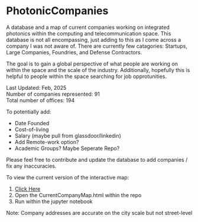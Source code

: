 # PhotonicCompanies
A database and a map of current companies working on integrated photonics within the computing and telecommunication space. This database is not all encompassing, just adding to this as I come across a company I was not aware of. There are currently few catagories: Startups, Large Companies, Foundries, and Defense Contractors.

The goal is to gain a global perspective of what people are working on within the space and the scale of the industry. Additionally, hopefully this is helpful to people within the space searching for job opprotunities. 

Last Updated: Feb, 2025 <br>
Number of companies represented:  91 <br>
Total number of offices:  194 <br>

To potentially add: 
- Date Founded
- Cost-of-living
- Salary (maybe pull from glassdoor/linkedin) 
- Add Remote-work option?
- Academic Groups? Maybe Seperate Repo?

Please feel free to contribute and update the database to add companies / fix any inaccuracies. 

To view the current version of the interactive map:
  1. [Click Here](https://ericcblow.github.io/PhotonicCompanies/CurrentCompanyMap.html)
  2. Open the CurrentCompanyMap.html within the repo
  3. Run within the jupyter notebook


Note: Company addresses are accurate on the city scale but not street-level
